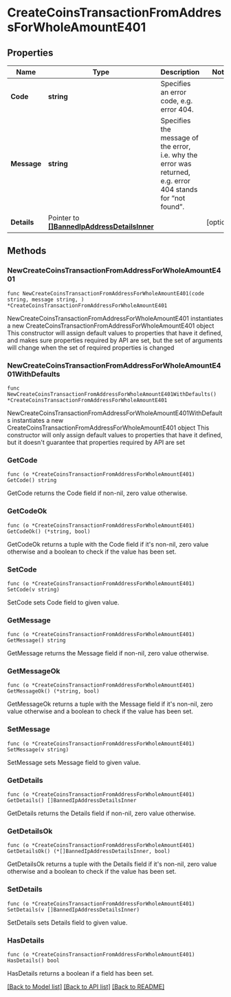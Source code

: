 # CreateCoinsTransactionFromAddressForWholeAmountE401

## Properties

Name | Type | Description | Notes
------------ | ------------- | ------------- | -------------
**Code** | **string** | Specifies an error code, e.g. error 404. | 
**Message** | **string** | Specifies the message of the error, i.e. why the error was returned, e.g. error 404 stands for “not found”. | 
**Details** | Pointer to [**[]BannedIpAddressDetailsInner**](BannedIpAddressDetailsInner.md) |  | [optional] 

## Methods

### NewCreateCoinsTransactionFromAddressForWholeAmountE401

`func NewCreateCoinsTransactionFromAddressForWholeAmountE401(code string, message string, ) *CreateCoinsTransactionFromAddressForWholeAmountE401`

NewCreateCoinsTransactionFromAddressForWholeAmountE401 instantiates a new CreateCoinsTransactionFromAddressForWholeAmountE401 object
This constructor will assign default values to properties that have it defined,
and makes sure properties required by API are set, but the set of arguments
will change when the set of required properties is changed

### NewCreateCoinsTransactionFromAddressForWholeAmountE401WithDefaults

`func NewCreateCoinsTransactionFromAddressForWholeAmountE401WithDefaults() *CreateCoinsTransactionFromAddressForWholeAmountE401`

NewCreateCoinsTransactionFromAddressForWholeAmountE401WithDefaults instantiates a new CreateCoinsTransactionFromAddressForWholeAmountE401 object
This constructor will only assign default values to properties that have it defined,
but it doesn't guarantee that properties required by API are set

### GetCode

`func (o *CreateCoinsTransactionFromAddressForWholeAmountE401) GetCode() string`

GetCode returns the Code field if non-nil, zero value otherwise.

### GetCodeOk

`func (o *CreateCoinsTransactionFromAddressForWholeAmountE401) GetCodeOk() (*string, bool)`

GetCodeOk returns a tuple with the Code field if it's non-nil, zero value otherwise
and a boolean to check if the value has been set.

### SetCode

`func (o *CreateCoinsTransactionFromAddressForWholeAmountE401) SetCode(v string)`

SetCode sets Code field to given value.


### GetMessage

`func (o *CreateCoinsTransactionFromAddressForWholeAmountE401) GetMessage() string`

GetMessage returns the Message field if non-nil, zero value otherwise.

### GetMessageOk

`func (o *CreateCoinsTransactionFromAddressForWholeAmountE401) GetMessageOk() (*string, bool)`

GetMessageOk returns a tuple with the Message field if it's non-nil, zero value otherwise
and a boolean to check if the value has been set.

### SetMessage

`func (o *CreateCoinsTransactionFromAddressForWholeAmountE401) SetMessage(v string)`

SetMessage sets Message field to given value.


### GetDetails

`func (o *CreateCoinsTransactionFromAddressForWholeAmountE401) GetDetails() []BannedIpAddressDetailsInner`

GetDetails returns the Details field if non-nil, zero value otherwise.

### GetDetailsOk

`func (o *CreateCoinsTransactionFromAddressForWholeAmountE401) GetDetailsOk() (*[]BannedIpAddressDetailsInner, bool)`

GetDetailsOk returns a tuple with the Details field if it's non-nil, zero value otherwise
and a boolean to check if the value has been set.

### SetDetails

`func (o *CreateCoinsTransactionFromAddressForWholeAmountE401) SetDetails(v []BannedIpAddressDetailsInner)`

SetDetails sets Details field to given value.

### HasDetails

`func (o *CreateCoinsTransactionFromAddressForWholeAmountE401) HasDetails() bool`

HasDetails returns a boolean if a field has been set.


[[Back to Model list]](../README.md#documentation-for-models) [[Back to API list]](../README.md#documentation-for-api-endpoints) [[Back to README]](../README.md)


